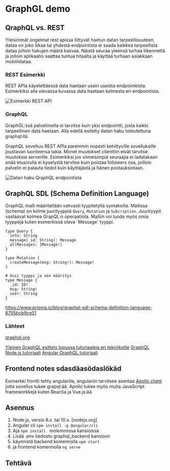 # GraphGL demo

## QraphQL vs. REST
Yleisimmät ongelmat rest apissa liittyvät haetun datan tarpeellisuuteen, dataa on joko liikaa tai yhdestä endpointista ei saada kaikkea tarpeellista dataa jolloin hakujen määrä kasvaa. Näistä seuraa yleensä turhaa liikennettä ja jolloin aplikaatio saattaa tuntua hitaalta ja käyttää turhaan asiakkaan mobiilidataa.


### REST Esimerkki
REST APIa käyetettäessä data haetaan usein useista endpointeista. Esimerkiksi alla olevassa kuvassa data haetaan kolmesta eri endpointista.

![Esimerkki REST API](https://imgur.com/VIWd5I5.png)

### GraphQL
GraphGL:ssä palvelimella ei tarvitse kuin yksi endpointti, josta kaikki tarpeellinen data haetaan. Alla edellä esitetty datan haku toteutettuna graphql:llä. 

GraphQL soveltuu REST APIa paremmin nopesti kehittyville sovelluksille joustavan luonteensa takia. Monet muutokset clienttiin eivät tarvitse muutoksia serverille. Esimerkiksi jos viimeisimpiä seuraajia ei ladatakaan enää etusivulla ei kyselystä tarvitse kuin poistaa followers osa, joilloin palvelin ei palauta tiedot kuin käyttäjästä ja hänen postauksistaan.  

![Datan haku QraphQL endpointista](https://imgur.com/uY50GHz.png)

## GraphQL SDL (Schema Definition Language)
GraphQL malli määritellään vahvasti tyypitetyllä syntaksilla. Mallissa (schema) on kolme juurityyppiä `Query`, `Mutation` ja `Subcription`. Juurityypit vastaavat kolmea GrapQL:n operaatiota. Malliin voi luoda myös omia tyyppejä kuten esimerkissä oleva ´Message´ tyyppi.

```
type Query {
  info: String
  message(_id: String): Message
  allMessages: [Message!]
}

type Mutation {
  createMessage(msg: String!): Message!
}

# Uusi tyyppi ja sen määritys
type Message {
  _id: ID!
  msg: String!
  user: String
}

```
https://www.prisma.io/blog/graphql-sdl-schema-definition-language-6755bcb9ce51

### Lähteet
[qraphql.org](https://graphql.org/)

[Yleinen GraphQL esittely lopussa tutoriaaleja eri tekniikoille](https://www.howtographql.com/)
[GraphQL Node.js tutoriaali](https://www.howtographql.com/graphql-js/0-introduction/)
[Angular GraphQL tutoriaali](https://medium.com/codingthesmartway-com-blog/apollo-client-for-angular-making-use-of-graphql-8d9a571e020c)

## Frontend notes sdasdäasödaslökäd
Esimerkki frontti tehty angularilla, angulariin tarvitsee asentaa [Apollo client](https://www.apollographql.com/) jotta sovellus tukee grapql:ää. Apollo tukee myös muita JavaScript frameworkkejä kuten Reactia ja Vue.js:ää

## Asennus
1. Node.js, versio 8.x. tai 10.x. [nodejs.org]
2. Angular cli  `npm install -g @angular/cli `
3. Aja `npm install ` molemmissa kansioissa
4. Lisää .env tiedosto graphql_backend kansioon
5. käynnistä backend komennolla `npm start `
6. ja frontend komennolla `ng serve`

## Tehtävä
 